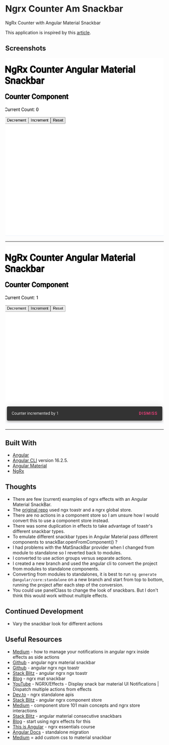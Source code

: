 # Ngrx Counter Am Snackbar

NgRx Counter with Angular Material Snackbar

This application is inspired by this [article](https://ackarim.medium.com/how-to-manage-your-notifications-in-angular-ngrx-inside-effects-as-a-side-actions-6cc09ec44646). 

## Screenshots

![](screenshots/ngrx-counter-snackbar-1.png)

***

![](screenshots/ngrx-counter-snackbar-2.png)

***

## Built With

- [Angular](https://angular.io)
- [Angular CLI](https://github.com/angular/angular-cli) version 16.2.5.
- [Angular Material](https://material.angular.io)
- [NgRx](https://ngrx.io)

## Thoughts

- There are few (current) examples of ngrx effects with an Angular Material SnackBar.
- The [original repo](https://github.com/ackuser/angular-ngrx-ngx-toastr) used ngx toastr and a ngrx global store. 
- There are no actions in a component store so I am unsure how I would convert this to use a component store instead.   
- There was some duplication in effects to take advantage of toastr's different snackbar types. 
- To emulate different snackbar types in Angular Material pass different components to snackBar.openFromComponent() ?
- I had problems with the MatSnackBar provider when I changed from module to standalone so I reverted back to modules. 
- I converted to use action groups versus separate actions.
- I created a new branch and used the angular cli to convert the project from modules to standalone components.
- Converting from modules to standalones, it is best to run `ng generate @angular/core:standalone` on a new branch and start from top to bottom, running the project after each step of the conversion.  
- You could use panelClass to change the look of snackbars.  But I don't think this would work without multiple effects.

## Continued Development

- Vary the snackbar look for different actions

## Useful Resources

- [Medium](https://ackarim.medium.com/how-to-manage-your-notifications-in-angular-ngrx-inside-effects-as-a-side-actions-6cc09ec44646) - how to manage your notifications in angular ngrx inside effects as side actions
- [Github](https://github.com/chandru415/angular-ngrx-material-snackbar) - angular ngrx material snackbar
- [Github](https://github.com/ackuser/angular-ngrx-ngx-toastr) - angular ngrx ngx toastr
- [Stack Blitz](https://stackblitz.com/edit/angular-ngrx-ngx-toastr?file=README.md) - angular ngrx ngx toastr
- [Blog](https://brianflove.com/2018-03-16/ngrx-mat-snackbar/) - ngrx mat snackbar
- [YouTube](https://www.youtube.com/watch?v=ONENxWh9RHY) - NGRX/Effects - Display snack bar material UI Notifications | Dispatch multiple actions from effects
- [Dev.to](https://dev.to/ngrx/announcing-ngrx-v15-standalone-apis-type-safe-projectors-component-and-componentstore-updates-and-more-l7) - ngrx standalone apis
- [Stack Blitz](https://stackblitz.com/edit/angular-ngrx-component-store?file=src%2Fapp%2Fapp.module.ts) - angular ngrx component store
- [Medium](https://blog.herodevs.com/component-store-101-main-concepts-and-ngrx-store-interactions-45645c46b1e4) - component store 101 main concepts and ngrx store interactions
- [Stack Blitz](https://stackblitz.com/edit/angular-material-consecutive-snackbars-canwzv?file=src%2Fapp%2Fapp.component.ts) - angular material consecutive snackbars
- [Blog](https://timdeschryver.dev/blog/start-using-ngrx-effects-for-this#handling-the-flow-of-a-a-classmark-mark-hover-hrefhttps-materialangulario-components-dialog-overview-relexternal-data-with-favicon-style--favicon--urlhttps---v1indieweb-avatar11tydev-https3a2f2fmaterialangularioangular-material-a-dialog) - start using ngrx effects for this
- [This is Angular](https://this-is-angular.github.io/ngrx-essentials-course/docs/chapter-11/) - ngrx essentials course
- [Angular Docs](https://angular.io/guide/standalone-migration) - standalone migration
- [Medium](https://anglesvar.medium.com/add-custom-css-to-material-snackbar-91ed36b48fba) = add custom css to material snackbar